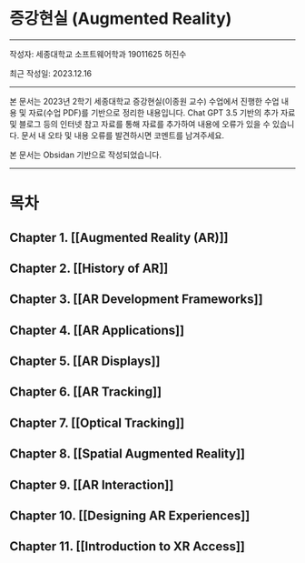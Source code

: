# 증강현실 (Augmented Reality)

---
작성자: 세종대학교 소프트웨어학과 19011625 허진수

최근 작성일: 2023.12.16

---
  본 문서는  2023년 2학기 세종대학교 증강현실(이종원 교수) 수업에서 진행한 수업 내용 및 자료(수업 PDF)를 기반으로 정리한 내용입니다. Chat GPT 3.5 기반의 추가 자료 및 블로그 등의 인터넷 참고 자료를 통해 자료를 추가하여 내용에 오류가 있을 수 있습니다. 문서 내 오타 및 내용 오류를 발견하시면 코멘트를 남겨주세요.
 
 본 문서는 Obsidan 기반으로 작성되었습니다.

---
# 목차

## Chapter 1. [[Augmented Reality (AR)]]
## Chapter 2. [[History of AR]]
## Chapter 3. [[AR Development Frameworks]]
## Chapter 4. [[AR Applications]]
## Chapter 5. [[AR Displays]]
## Chapter 6. [[AR Tracking]]
## Chapter 7. [[Optical Tracking]]
## Chapter 8. [[Spatial Augmented Reality]]
## Chapter 9. [[AR Interaction]]
## Chapter 10. [[Designing AR Experiences]]
## Chapter 11. [[Introduction to XR Access]]
